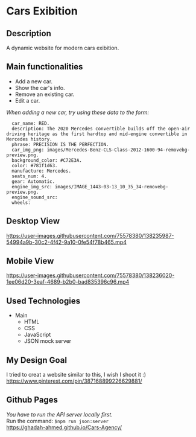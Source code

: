 
# Cars Exibition

##  Description
A dynamic website for modern cars exibition.

##  Main functionalities
- Add a new car.
- Show the car's info.
- Remove an existing car.
- Edit a car.

*When adding a new car, try using these data to the form:*

      car_name: RED.
      description: The 2020 Mercedes convertible builds off the open-air driving heritage as the first hardtop and mid-engine convertible in Mercedes history.
      phrase: PRECISION IS THE PERFECTION.
      car_img_png: images/Mercedes-Benz-CLS-Class-2012-1600-94-removebg-preview.png.
      background_color: #C72E3A.
      color: #781f1d63.
      manufacture: Mercedes.
      seats_num: 4.
      gear: Automatic.
      engine_img_src: images/IMAGE_1443-03-13_10_35_34-removebg-preview.png.
      engine_sound_src: 
      wheels: 


##  Desktop View




https://user-images.githubusercontent.com/75578380/138235987-54994a9b-30c2-4f42-9a10-0fe54f78b465.mp4





##  Mobile View



https://user-images.githubusercontent.com/75578380/138236020-1ee06d20-3eaf-4689-b2b0-bad835396c96.mp4



##  Used Technologies
- Main
  - HTML 
  - CSS 
  - JavaScript
  - JSON mock server

## My Design Goal
I tried to creat a website similar to this, I wish I shoot it :)<br />
https://www.pinterest.com/pin/387168899226629881/


##  Github Pages
*You have to run the API server locally first.* <br />Run the command: ``` $npm run json:server ``` <br />
https://ghadah-ahmed.github.io/Cars-Agency/




